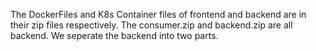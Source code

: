The DockerFiles and K8s Container files of frontend and backend are in their zip files respectively.
The consumer.zip and backend.zip are all backend. We seperate the backend into two parts.